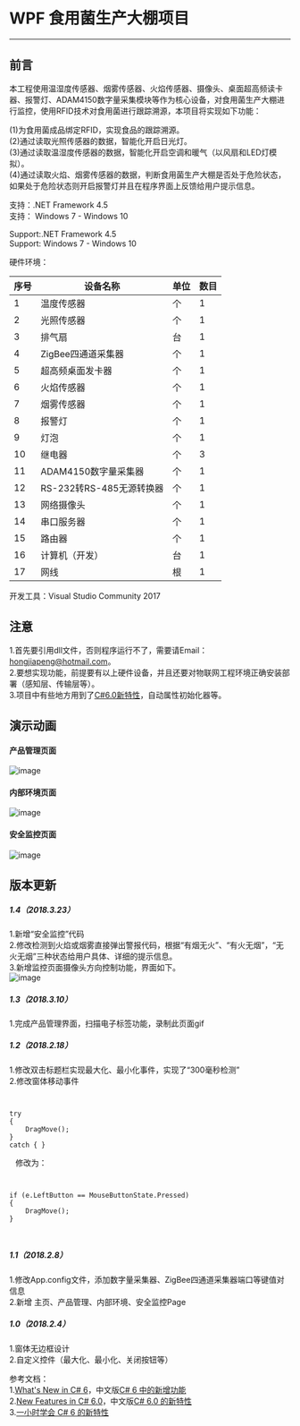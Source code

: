 # WPF 食用菌生产大棚项目
---
## 前言
本工程使用温湿度传感器、烟雾传感器、火焰传感器、摄像头、桌面超高频读卡器、报警灯、ADAM4150数字量采集模块等作为核心设备，对食用菌生产大棚进行监控，使用RFID技术对食用菌进行跟踪溯源，本项目将实现如下功能：<br>

(1)为食用菌成品绑定RFID，实现食品的跟踪溯源。<br>
(2)通过读取光照传感器的数据，智能化开启日光灯。<br>
(3)通过读取温湿度传感器的数据，智能化开启空调和暖气（以风扇和LED灯模拟）。<br>
(4)通过读取火焰、烟雾传感器的数据，判断食用菌生产大棚是否处于危险状态，如果处于危险状态则开启报警灯并且在程序界面上反馈给用户提示信息。

支持：.NET Framework 4.5<br>
支持： Windows 7 - Windows 10<br>

Support:.NET Framework 4.5<br>
Support: Windows 7 - Windows 10

硬件环境：<br>

序号 | 设备名称 | 单位 | 数目
---|---|---|---
1 | 温度传感器 | 个 | 1
2 | 光照传感器 | 个 | 1
3 | 排气扇 | 台 | 1
4 | ZigBee四通道采集器 | 个 | 1
5 | 超高频桌面发卡器 | 个 | 1
6 | 火焰传感器 | 个 | 1
7 | 烟雾传感器 | 个 | 1
8 | 报警灯 | 个 | 1
9 | 灯泡 | 个 | 1
10 | 继电器 | 个 | 3
11 | ADAM4150数字量采集器 | 个 | 1
12 | RS-232转RS-485无源转换器 | 个 | 1
13 | 网络摄像头 | 个 | 1
14 | 串口服务器 | 个 | 1
15 | 路由器 | 个 | 1
16 | 计算机（开发） | 台 | 1
17 | 网线 | 根 | 1 

开发工具：Visual Studio Community 2017

## 注意
1.首先要引用dll文件，否则程序运行不了，需要请Email：<hongjiapeng@hotmail.com>。<br>
2.要想实现功能，前提要有以上硬件设备，并且还要对物联网工程环境正确安装部署（感知层、传输层等）。<br>
3.项目中有些地方用到了[C#6.0新特性](https://docs.microsoft.com/en-us/dotnet/csharp/whats-new/csharp-6)，自动属性初始化器等。<br>


## 演示动画

#### 产品管理页面
![image](https://github.com/hongjiapeng/EdibleFungusGreenhouse/blob/master/Images/management.gif)   
#### 内部环境页面
![image](https://github.com/hongjiapeng/EdibleFungusGreenhouse/blob/master/Images/environment.gif)   
#### 安全监控页面
![image](https://github.com/hongjiapeng/EdibleFungusGreenhouse/blob/master/Images/monitor.gif)



## 版本更新

##### 1.4（2018.3.23）
1.新增“安全监控”代码<br>
2.修改检测到火焰或烟雾直接弹出警报代码，根据“有烟无火”、“有火无烟”，“无火无烟”三种状态给用户具体、详细的提示信息。<br>
3.新增监控页面摄像头方向控制功能，界面如下。<br>
![image](https://github.com/hongjiapeng/EdibleFungusGreenhouse/blob/master/Images/dir_control.png) 

##### 1.3（2018.3.10）
1.完成产品管理界面，扫描电子标签功能，录制此页面gif<br>

##### 1.2（2018.2.18）
1.修改双击标题栏实现最大化、最小化事件，实现了“300毫秒检测”<br>
2.修改窗体移动事件<br>

``` ```

    try
    {
        DragMove();
    }
    catch { }
    
``` ```
修改为：

``` ```

	if (e.LeftButton == MouseButtonState.Pressed)
    {
        DragMove();
    }
    
``` ```  
##### 1.1（2018.2.8）
1.修改App.config文件，添加数字量采集器、ZigBee四通道采集器端口等键值对信息<br>
2.新增 主页、产品管理、内部环境、安全监控Page

##### 1.0（2018.2.4）
1.窗体无边框设计<br>
2.自定义控件（最大化、最小化、关闭按钮等）<br>


参考文档：<br>
1.[What's New in C# 6](https://docs.microsoft.com/en-us/dotnet/csharp/whats-new/csharp-6)，中文版[C# 6 中的新增功能](https://docs.microsoft.com/zh-cn/dotnet/csharp/whats-new/csharp-6) <br>
2.[New Features in C# 6.0](https://www.codeproject.com/Articles/874205/New-features-in-Csharp)，中文版[C# 6.0 的新特性](https://www.oschina.net/translate/new-features-in-csharp)<br>
3.[一小时学会 C# 6 的新特性](http://blog.jobbole.com/96860/)

